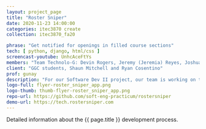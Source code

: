```yaml
---
layout: project_page
title: "Roster Sniper"
date: 2020-11-23 14:00:00
categories: itec3870 create
collection: itec3870_fa20

phrase: "Get notified for openings in filled course sections"
tech: [ python, django, html/css ]
screencast-youtube: UnhcAceFtYs
members: "Team Technolo-G: Devin Rogers, Jeremy (Jeremia) Reyes, Joshua (Mart) Miller, Safiyullah (Safi) Khan"
client: "GGC students, Shaun Mitchell and Ryan Cosentino"
prof: gunay
description: "For our Software Dev II project, our team is working on the Roster Sniper website. The purpose of this site is to assist students in finding and getting a spot in classes that they want and that best suit their needs, and the end goal is to help remove some of the stress that students have when picking courses. Traditionally, students would have to constantly check back on the course registration website if a class they want or need has any open spots. However, with Roster Sniper, students can now simply select classes that to “watch,” and they will be notified as soon as a spot opens up in that section."
logo-full: flyer-roster_sniper_app.png
logo-thumb: thumb-flyer-roster_sniper_app.png
repo-url: https://github.com/soft-eng-practicum/rostersniper
demo-url: https://tech.rostersniper.com
---
```


Detailed information about the {{ page.title }} development process.

<!-- lightgallery -->
<script src="https://code.jquery.com/jquery-2.2.4.min.js"></script>
<script src="https://cdn.jsdelivr.net/lightgallery/1.3.7/js/lightgallery.min.js"></script>
<script src="https://cdn.jsdelivr.net/g/lg-zoom"></script>

<script type="text/javascript">
    $(document).ready(function() {
    $("body").lightGallery({
    zoom: true,
    selector: 'a#lightgallery',
    selectWithin: 'body'
    });
    });
</script>

[ggc]: http://www.ggc.edu
[gunay-ggc]: http://www.ggc.edu/about-ggc/directory/cengiz-gunay
[doloc-ggc]: http://www.ggc.edu/about-ggc/directory/anca-doloc-mihu
